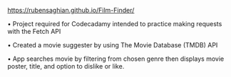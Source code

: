 https://rubensaghian.github.io/Film-Finder/

• Project required for Codecadamy intended to practice making requests with the Fetch API

• Created a movie suggester by using The Movie Database (TMDB) API

• App searches movie by filtering from chosen genre then displays movie poster, title, and option to
  dislike or like.
